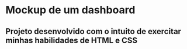 # Mockup de um dashboard 

## Projeto desenvolvido com o intuito de exercitar minhas habilidades de HTML e CSS